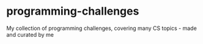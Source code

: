 # programming-challenges
My collection of programming challenges, covering many CS topics - made and curated by me

